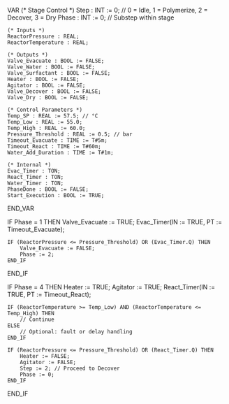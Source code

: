VAR
    (* Stage Control *)
    Step : INT := 0; // 0 = Idle, 1 = Polymerize, 2 = Decover, 3 = Dry
    Phase : INT := 0; // Substep within stage

    (* Inputs *)
    ReactorPressure : REAL;
    ReactorTemperature : REAL;

    (* Outputs *)
    Valve_Evacuate : BOOL := FALSE;
    Valve_Water : BOOL := FALSE;
    Valve_Surfactant : BOOL := FALSE;
    Heater : BOOL := FALSE;
    Agitator : BOOL := FALSE;
    Valve_Decover : BOOL := FALSE;
    Valve_Dry : BOOL := FALSE;

    (* Control Parameters *)
    Temp_SP : REAL := 57.5; // °C
    Temp_Low : REAL := 55.0;
    Temp_High : REAL := 60.0;
    Pressure_Threshold : REAL := 0.5; // bar
    Timeout_Evacuate : TIME := T#5m;
    Timeout_React : TIME := T#60m;
    Water_Add_Duration : TIME := T#1m;

    (* Internal *)
    Evac_Timer : TON;
    React_Timer : TON;
    Water_Timer : TON;
    PhaseDone : BOOL := FALSE;
    Start_Execution : BOOL := TRUE;
END_VAR

IF Phase = 1 THEN
    Valve_Evacuate := TRUE;
    Evac_Timer(IN := TRUE, PT := Timeout_Evacuate);

    IF (ReactorPressure <= Pressure_Threshold) OR (Evac_Timer.Q) THEN
        Valve_Evacuate := FALSE;
        Phase := 2;
    END_IF
END_IF

IF Phase = 4 THEN
    Heater := TRUE;
    Agitator := TRUE;
    React_Timer(IN := TRUE, PT := Timeout_React);

    IF (ReactorTemperature >= Temp_Low) AND (ReactorTemperature <= Temp_High) THEN
        // Continue
    ELSE
        // Optional: fault or delay handling
    END_IF

    IF (ReactorPressure <= Pressure_Threshold) OR (React_Timer.Q) THEN
        Heater := FALSE;
        Agitator := FALSE;
        Step := 2; // Proceed to Decover
        Phase := 0;
    END_IF
END_IF
